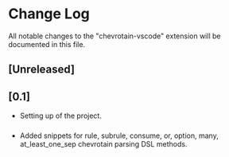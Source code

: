 # Change Log
All notable changes to the "chevrotain-vscode" extension will be documented in this file.

## [Unreleased]


## [0.1]
- Setting up of the project.
###
- Added snippets for rule, subrule, consume, or, option, many, at_least_one_sep chevrotain parsing DSL methods.